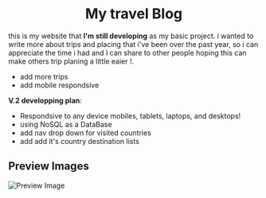 <h1 align="center">My travel Blog</h1>

this is my website that **I'm still developing** as my basic project.
i wanted to write more about trips and placing that i've been over the past year, so i can appreciate the time i had and I can share to other people hoping this can make others trip planing a little eaier !.

- add more trips
- add mobile respondsive

**V.2 developping plan**:

- Respondsive to any device mobiles, tablets, laptops, and desktops!
- using NoSQL as a DataBase
- add nav drop down for visited countries
- add add it's country destination lists

## Preview Images

![Preview Image](./public/images/Screen%20Shot%202022-07-31%20at%2011.23.13%20PM.png)
